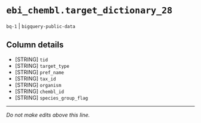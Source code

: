 # `ebi_chembl.target_dictionary_28`
`bq-1` | `bigquery-public-data`

## Column details
* [STRING]    `tid`
* [STRING]    `target_type`
* [STRING]    `pref_name`
* [STRING]    `tax_id`
* [STRING]    `organism`
* [STRING]    `chembl_id`
* [STRING]    `species_group_flag`

-------------------------------------------------------------------------------
*Do not make edits above this line.*
